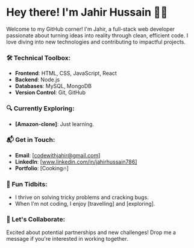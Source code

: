 # Hey there! I'm Jahir Hussain 👨‍💻
Welcome to my GitHub corner! I'm Jahir, a full-stack web developer passionate about turning ideas into reality through clean, efficient code. I love diving into new technologies and contributing to impactful projects.

### 🛠️ Technical Toolbox:
- **Frontend**: HTML, CSS, JavaScript, React
- **Backend**: Node.js
- **Databases**: MySQL, MongoDB
- **Version Control**: Git, GitHub

### 🔍 Currently Exploring:
- **[Amazon-clone]**: Just learning.

### 📬 Get in Touch:
- **Email**: [codewithjahir@gmail.com]
- **LinkedIn**: [www.linkedin.com/in/jahirhussain786]
- **Portfolio**: [Cooking🔥]

### 🎯 Fun Tidbits:
- I thrive on solving tricky problems and cracking bugs.
- When I'm not coding, I enjoy [travelling] and [exploring].

### 🤝 Let's Collaborate:
Excited about potential partnerships and new challenges! Drop me a message if you're interested in working together.
